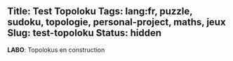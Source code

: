 Title: Test Topoloku
Tags: lang:fr, puzzle, sudoku, topologie, personal-project, maths, jeux
Slug: test-topoloku
Status: hidden
---

<link rel="stylesheet" type="text/css" href="images/enigmes/topoloku.css">

**LABO**: Topolokus en construction

<table class="topoloku" data-size="[5, 5]"
       data-initial-letters='{"2,0": "#", "2,1": "✱", "2,2": "E", "3,1": "E", "2,4": "#"}'
       data-solution="######✱✱E##✱EE##✱✱✱######"></table>

<br><br>

<table class="topoloku" data-size="[4, 2]"
       data-missing-letters="H%"></table>

<br><br>

<table class="topoloku" data-size="[4, 2]"
       data-initial-letters='{"1,1": "S", "2,1": "O", "3,1": "U"}'
       data-missing-letters="BI"
       data-secret-word-pos="[[0, 0], [1, 0], [1, 1], [2, 1], [3, 1]]"></table>

<script type="module">
import { renderTopolokuUsingDataAttrs } from './images/enigmes/topoloku.js';
Array.from(document.getElementsByClassName('topoloku')).forEach(renderTopolokuUsingDataAttrs);
function onSuccess(table) {
  console.log(table);
}
</script>
